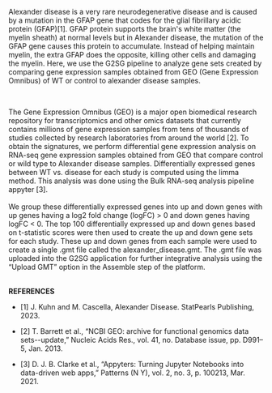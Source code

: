 Alexander disease is a very rare neurodegenerative disease and is caused by a mutation in the GFAP gene that codes for the glial fibrillary acidic protein (GFAP)[1]. GFAP protein supports the brain's white matter (the myelin sheath) at normal levels but in Alexander disease, the mutation of the GFAP gene causes this protein to accumulate. Instead of helping maintain myelin, the extra GFAP does the opposite, killing other cells and damaging the myelin. Here, we use the G2SG pipeline to analyze gene sets created by comparing gene expression samples obtained from GEO (Gene Expression Omnibus) of WT or control to alexander disease samples.

<br />

The Gene Expression Omnibus (GEO) is a major open biomedical research repository for transcriptomics and other omics datasets that currently contains millions of gene expression samples from tens of thousands of studies collected by research laboratories from around the world [2]. To obtain the signatures, we perform differential gene expression analysis on RNA-seq gene expression samples obtained from GEO that compare control or wild type to Alexander disease samples. Differentially expressed genes between WT vs. disease for each study is computed using the limma method. This analysis was done using the Bulk RNA-seq analysis pipeline appyter [3].&nbsp;  
<br />
We group these differentially expressed genes into up and down genes with up genes having a log2 fold change (logFC) > 0 and down genes having logFC < 0. The top 100 differentially expressed up and down genes based on t-statistic scores were then used to create the up and down gene sets for each study. These up and down genes from each sample were used to create a single .gmt file called the alexander_disease.gmt. The .gmt file was uploaded into the G2SG application for further integrative analysis using the “Upload GMT” option in the Assemble step of the platform.&nbsp;  
<br />

**REFERENCES**

- [1] J. Kuhn and M. Cascella, Alexander Disease. StatPearls Publishing, 2023.

- [2] T. Barrett et al., “NCBI GEO: archive for functional genomics data sets--update,” Nucleic Acids Res., vol. 41, no. Database issue, pp. D991–5, Jan. 2013.

- [3] D. J. B. Clarke et al., “Appyters: Turning Jupyter Notebooks into data-driven web apps,” Patterns (N Y), vol. 2, no. 3, p. 100213, Mar. 2021.